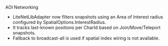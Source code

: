 AOI Networking

- LiteNetLibAdapter now filters snapshots using an Area of Interest radius configured by SpatialOptions.InterestRadius.
- It tracks last-known positions per CharId based on Join/Move/Teleport snapshots.
- Fallback to broadcast-all is used if spatial index wiring is not available.

